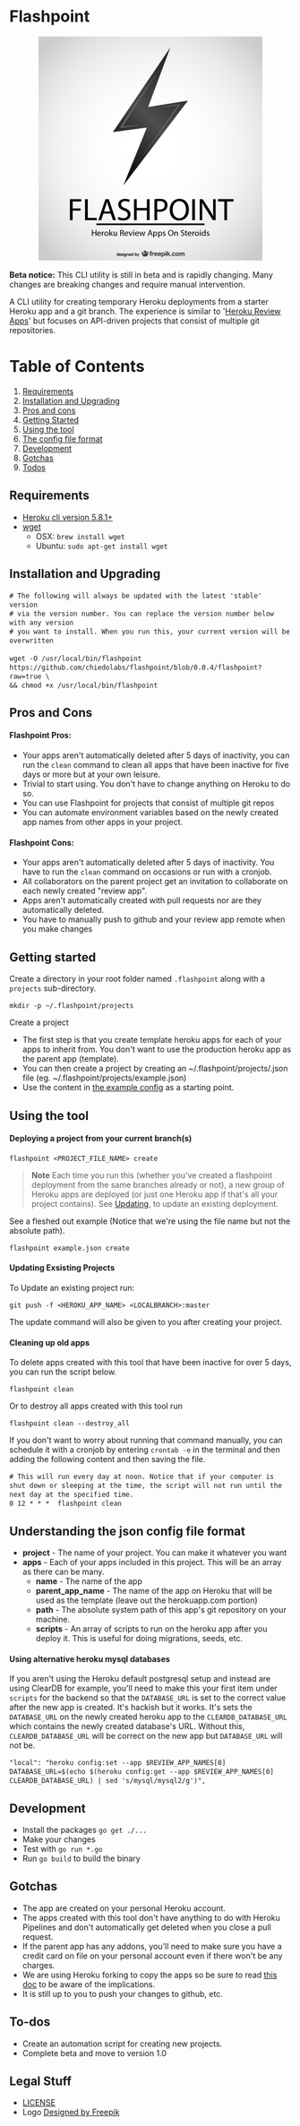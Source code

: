 # Flashpoint

<div style="text-align:center;">
<img src="logo/flashpoint.png" width="400" />
</div>

**Beta notice:** This CLI utility is still in beta and is rapidly changing. Many changes are breaking changes and require manual intervention.

A CLI utility for creating temporary Heroku deployments from a starter Heroku app and a git branch. The experience is similar to '[Heroku Review Apps](https://devcenter.heroku.com/articles/github-integration-review-apps)' but focuses on API-driven projects that consist of multiple git repositories.

# Table of Contents
1. [Requirements](#aa)
1. [Installation and Upgrading](#a)
1. [Pros and cons](#aa)
1. [Getting Started](#b)
1. [Using the tool](#c)
1. [The config file format](#d)
1. [Development](#e)
1. [Gotchas](#f)
1. [Todos](#g)

## <div id="aa">Requirements</div>

- [Heroku cli version 5.8.1+](https://devcenter.heroku.com/articles/heroku-cli)
- [wget](https://www.gnu.org/software/wget/)
  - OSX: `brew install wget`
  - Ubuntu: `sudo apt-get install wget`

## <div id="a">Installation and Upgrading</div>

```
# The following will always be updated with the latest 'stable' version
# via the version number. You can replace the version number below with any version
# you want to install. When you run this, your current version will be overwritten

wget -O /usr/local/bin/flashpoint https://github.com/chiedolabs/flashpoint/blob/0.0.4/flashpoint?raw=true \
&& chmod +x /usr/local/bin/flashpoint
```

## <div id="aa">Pros and Cons </div>

#### Flashpoint Pros:

- Your apps aren't automatically deleted after 5 days of inactivity, you can run the `clean` command to clean all apps that have been inactive for five days or more but at your own leisure.
- Trivial to start using. You don't have to change anything on Heroku to do so.
- You can use Flashpoint for projects that consist of multiple git repos
- You can automate environment variables based on the newly created app names from other apps in your project.

#### Flashpoint Cons:

- Your apps aren't automatically deleted after 5 days of inactivity. You have to run the `clean` command on occasions or run with a cronjob.
- All collaborators on the parent project get an invitation to collaborate on each newly created "review app".
- Apps aren't automatically created with pull requests nor are they automatically deleted.
- You have to manually push to github and your review app remote when you make changes

## <div id="b">Getting started</div>

Create a directory in your root folder named `.flashpoint` along with a `projects` sub-directory.

```
mkdir -p ~/.flashpoint/projects
```

Create a project

- The first step is that you create template heroku apps for each of your apps to inherit from. You don't want to use the production heroku app as the parent app (template).
- You can then create a project by creating an ~/.flashpoint/projects/<PROJECTNAME>.json file (eg. ~/.flashpoint/projects/example.json)
- Use the content in [the example config](./example-config.json) as a starting point.

## <div id="c">Using the tool</div>

#### Deploying a project from your current branch(s)

```
flashpoint <PROJECT_FILE_NAME> create
```
> **Note** Each time you run this (whether you've created a flashpoint deployment from the same branches already or not), a new group of Heroku apps are deployed (or just one Heroku app if that's all your project contains). See [Updating](#updating), to update an existing deployment.

See a fleshed out example (Notice that we're using the file name but not the absolute path).

```
flashpoint example.json create
```
#### <a name="updating"></a>Updating Exsisting Projects
To Update an existing project run:

```
git push -f <HEROKU_APP_NAME> <LOCALBRANCH>:master
```
The update command will also be given to you after creating your project.

#### Cleaning up old apps

To delete apps created with this tool that have been inactive for over 5 days, you can run the script below.

```
flashpoint clean
```

Or to destroy all apps created with this tool run

```
flashpoint clean --destroy_all
```

If you don't want to worry about running that command manually, you can schedule it with a cronjob by entering `crontab -e` in the terminal and then adding the following content and then saving the file.

```
# This will run every day at noon. Notice that if your computer is shut down or sleeping at the time, the script will not run until the next day at the specified time.
0 12 * * *  flashpoint clean
```

## <div id="d">Understanding the json config file format</div>

- **project** - The name of your project. You can make it whatever you want
- **apps** - Each of your apps included in this project. This will be an array as there can be many.
    - **name** - The name of the app
    - **parent_app_name** - The name of the app on Heroku that will be used as the template (leave out the herokuapp.com portion)
    - **path** - The absolute system path of this app's git repository on your machine.
    - **scripts** - An array of scripts to run on the heroku app after you deploy it. This is useful for doing migrations, seeds, etc.

#### Using alternative heroku mysql databases

If you aren't using the Heroku default postgresql setup and instead are using ClearDB for example, you'll need to make this your first item under `scripts` for the backend so that the `DATABASE_URL` is set to the correct value after the new app is created. It's hackish but it works. It's sets the `DATABASE_URL` on the newly created heroku app to the `CLEARDB_DATABASE_URL` which contains the newly created database's URL. Without this, `CLEARDB_DATABASE_URL` will be correct on the new app but `DATABASE_URL` will not be.

```
"local": "heroku config:set --app $REVIEW_APP_NAMES[0] DATABASE_URL=$(echo $(heroku config:get --app $REVIEW_APP_NAMES[0] CLEARDB_DATABASE_URL) | sed 's/mysql/mysql2/g')",

```

## <div id="e">Development</div>

- Install the packages `go get ./...`
- Make your changes
- Test with `go run *.go`
- Run `go build` to build the binary

## <div id="f">Gotchas</div>

- The app are created on your personal Heroku account.
- The apps created with this tool don't have anything to do with Heroku Pipelines and don't automatically get deleted when you close a pull request.
- If the parent app has any addons, you'll need to make sure you have a credit card on file on your personal account even if there won't be any charges.
- We are using Heroku forking to copy the apps so be sure to read [this doc](https://devcenter.heroku.com/articles/fork-app) to be aware of the implications.
- It is still up to you to push your changes to github, etc.

## <div id="g">To-dos</div>

- Create an automation script for creating new projects.
- Complete beta and move to version 1.0

## Legal Stuff

- [LICENSE](./LICENSE)
- Logo <a href='http://www.freepik.com/free-vector/lightning-logo_719539.htm'>Designed by Freepik</a>
